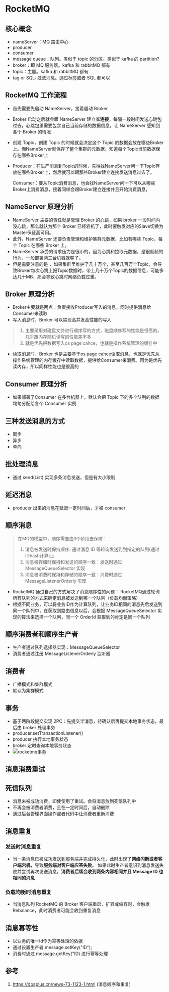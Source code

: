 # RocketMQ

## 核心概念
* nameServer：MQ 路由中心
* producer
* consumer
* message queue：队列。类似于 topic 的分区。类似于 kafka 的 partition?
* broker：即 MQ 服务器。kafka 和 rabbitMQ 都有
* topic：主题。kafka 和 rabbitMQ 都有
* tag or SQL: 过滤消息。通过标签或者 SQL 都可以

## RocketMQ 工作流程

* 首先需要先启动 NameServer，接着启动 Broker

* Broker 启动之后就会跟 NameServer 建立**长连接**，每隔一段时间发送心跳包过去，心跳包里需要包含自己当前存储的数据信息，让 NameServer 感知到各个 Broker 的情况

* 创建 Topic，创建 Topic 的时候就会决定这个 Topic 的数据会放在哪些Broker上。而NameServer就保存了整个集群的元数据，知道每个Topic当前数据保存在哪些Broker上

* Producer：在生产消息到Topic的时候，先得找NameServer问一下Topic存放在哪些Broker上，然后就可以跟那些Broker建立连接发送消息过去了。

  Consumer：要从Topic消费消息，也会找NameServer问一下可以从哪些Broker上消费消息，接着同样会跟Broker建立连接并且开始消费消息，

## NameServer 原理分析

*  NameServer 主要的责任就是管理 Broker 的心跳，如果 broker 一段时间内没心跳，那么就认为那个 Broker 已经宕机了，此时要触发对应的Slave切换为Master保证高可用。
* 此外，NameServer 还要负责管理和维护集群元数据，比如有哪些 Topic，每个 Topic 在哪些 Broker 上。
* NameServer 承受的请求压力是很小的，因为心跳和拉取元数据，是很低频的行为，一般部署两三台机器就够了。
* 但是需要注意的是 ，如果集群里维护了几十万个，甚至几百万个Topic，会导致Broker每次心跳上报Topic数据时，带上几十万个Topic的数据信息，可能多达几十MB，那会导致心跳时网络负载过重。

## Broker 原理分析

* Broker主要就是两点：负责接收Producer写入的消息，同时提供消息给Consumer来读取
* 写入消息时，Broker 可以实现高并发高性能的写入

> 1. 主要采用对磁盘文件进行顺序写的方式，磁盘顺序写的性能是很高的，几乎跟内存随机读写的性能差不多
> 2. 就是优先把数据写入os page cahce，也就是操作系统管理的缓存中

* 读取消息时，Broker 也是主要基于os page cahce读取消息，也就是优先从操作系统管理的内存缓存中读取数据，提供给Consumer来消费。因为是优先读内存，所以同样性能也是很高的

## Consumer 原理分析

* 如果部署了Consumer 在多台机器上，默认会把 Topic 下的多个队列的数据均匀分配给各个 Consumer 实例

## 三种发送消息的方式

* 同步
* 异步
* 单向

## 批处理消息
* 通过 send(List) 实现多条消息发送，但是有大小限制

## 延迟消息
* producer 出来的消息在延迟一定时间后，才被 consumer

## 顺序消息

> 在MQ的模型中，顺序需要由3个阶段去保障：
>
> 1. 消息被发送时保持顺序: 通过消息 ID 等轮询发送到到指定的队列(通过IDhash计算)上
> 2. 消息被存储时保持和发送的顺序一致：发送时通过 MessageQueueSelector 实现
> 3. 消息被消费时保持和存储的顺序一致：消费时通过 MessageListenerOrderly 实现

* RocketMQ 通过自己的方式解决了消息顺序性的问题：
RocketMQ通过轮询所有队列的方式来确定消息被发送到哪一个队列（负载均衡策略）
* 根据不同业务，可以将业务ID作为计算队列，让业务ID相同的消息先后发送到同一个队列中，在获取到路由信息以后，会根据 MessageQueueSelector 实现的算法来选择一个队列，同一个 OrderId 获取到的肯定是同一个队列

## 顺序消费者和顺序生产者

* 生产者通过队列选择器实现：MessageQueueSelector
* 消费者通过注册 MessageListenerOrderly 监听器

## 消费者
* 广播模式和集群模式
* 默认为集群模式

## 事务
* 基于两阶段提交实现 2PC：先提交半消息，待确认后再提交本地事务状态，最后由 broker 处理事务
* producer.setTransactionListener()
* producer 执行本地事务状态
* broker 定时查询本地事务状态
* ![rocketmq事务](/Users/lirui/Desktop/rocketmq事务.png)


## 消息消费重试

## 死信队列
* 消息未被成功消费，即使使用了重试。会将消息放到死信队列中
* 不再会被消费者消费，且在一定时间后，自动删除
* 通过后台管理界面操作或者代码中让消费者重新消费

## 消息重复

### 发送时消息重复

- 当一条消息已被成功发送到服务端并完成持久化，此时出现了**网络闪断或者客户端宕机**，导致**服务端对客户端应答失败**。 如果此时生产者意识到消息发送失败并尝试再次发送消息，**消费者后续会收到两条内容相同并且 Message ID 也相同的消息**

### 负载均衡时消息重复

- 当消息队列 RocketMQ 的 Broker 客户端重启、扩容或缩容时，会触发 Rebalance，此时消费者可能会收到重复消息

## 消息幂等性
* 以业务的唯一Id作为幂等处理的依据
* 通过设置生产者 message.setKey("ID");
* 消费时通过 message.getKey("ID) 进行幂等处理

## 参考

1. https://dbaplus.cn/news-73-1123-1.html (消息顺序和重复)
